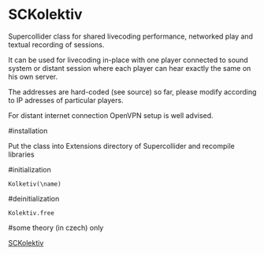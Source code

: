 # SCKolektiv

Supercollider class for shared livecoding performance, networked play and textual recording of sessions.

It can be used for livecoding in-place with one player connected to sound system or distant session where each player can hear exactly the same on his own server.

The addresses are hard-coded (see source) so far, please modify according to IP adresses of particular players.

For distant internet connection OpenVPN setup is well advised.

#installation

Put the class into Extensions directory of Supercollider and recompile libraries


#initialization 

    Kolketiv(\name)

#deinitialization

    Kolektiv.free

#some theory (in czech) only

[SCKolektiv](https://github.com/K0F/martinText)
